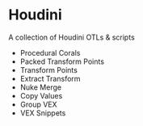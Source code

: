 # Houdini

A collection of Houdini OTLs & scripts

- Procedural Corals
- Packed Transform Points
- Transform Points
- Extract Transform
- Nuke Merge
- Copy Values
- Group VEX
- VEX Snippets
